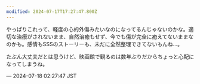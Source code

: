 ```yaml
---
modified: 2024-07-17T17:27:47.800Z
---
```


<p>やっぱりこれって、軽度の心的外傷みたいなのになってるんじゃないのかな。適切な治療がされないまま、自然治癒もせず、今でも傷が完全に癒えてないままなのかも。感情もSSSのストーリーも、未だに全然整理できてないもんね…。</p><p>たぶん大丈夫だとは思うけど、映画館で観るのは数年ぶりだからちょっと心配になってしまうね。</p>

&mdash; 2024-07-18 02:27:47 JST

<!-- Original URL: https://mastodon.social/@sakuramochi0/112803005582673330-->
